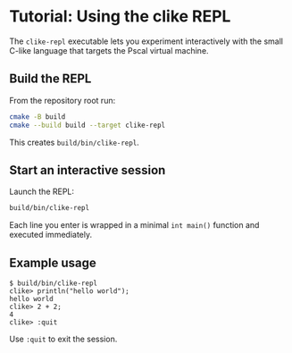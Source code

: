 # Tutorial: Using the clike REPL

The `clike-repl` executable lets you experiment interactively with the small C-like language that targets the Pscal virtual machine.

## Build the REPL

From the repository root run:

```sh
cmake -B build
cmake --build build --target clike-repl
```

This creates `build/bin/clike-repl`.

## Start an interactive session

Launch the REPL:

```sh
build/bin/clike-repl
```

Each line you enter is wrapped in a minimal `int main()` function and executed immediately.

## Example usage

```
$ build/bin/clike-repl
clike> println("hello world");
hello world
clike> 2 + 2;
4
clike> :quit
```

Use `:quit` to exit the session.

